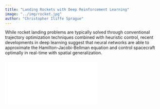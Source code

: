 ```yaml
---
title: "Landing Rockets with Deep Reinforcement Learning"
image: "../img/rocket.jpg"
author: "Christopher Iliffe Sprague"
---
```



While rocket landing problems are typically solved through conventional trajectory optimization techniques combined with heuristic control, recent developments in deep learning suggest that neural networks are able to approximate the Hamilton-Jacobi-Bellman equation and control spacecraft optimally in real-time with spatial generalization.

<iframe src="//slides.com/christopheriliffesprague/deck/embed"
frameborder="0" allowfullscreen class="video"></iframe>
